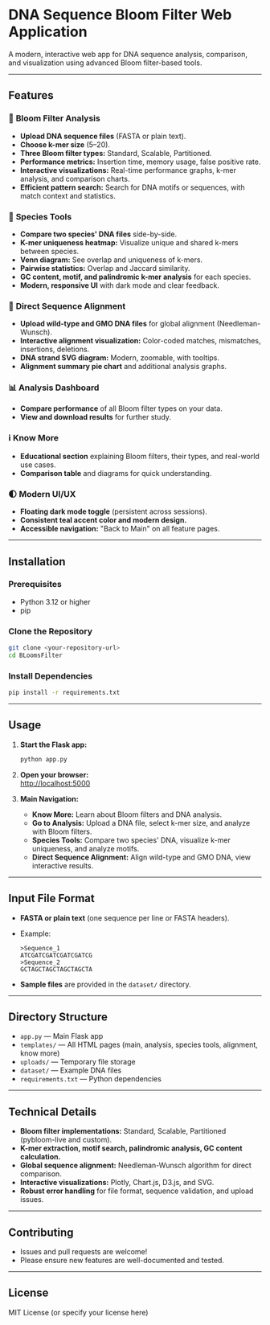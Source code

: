 # DNA Sequence Bloom Filter Web Application

A modern, interactive web app for DNA sequence analysis, comparison, and visualization using advanced Bloom filter-based tools.

---

## Features

### 🌱 **Bloom Filter Analysis**
- **Upload DNA sequence files** (FASTA or plain text).
- **Choose k-mer size** (5–20).
- **Three Bloom filter types:** Standard, Scalable, Partitioned.
- **Performance metrics:** Insertion time, memory usage, false positive rate.
- **Interactive visualizations:** Real-time performance graphs, k-mer analysis, and comparison charts.
- **Efficient pattern search:** Search for DNA motifs or sequences, with match context and statistics.

### 🧬 **Species Tools**
- **Compare two species' DNA files** side-by-side.
- **K-mer uniqueness heatmap:** Visualize unique and shared k-mers between species.
- **Venn diagram:** See overlap and uniqueness of k-mers.
- **Pairwise statistics:** Overlap and Jaccard similarity.
- **GC content, motif, and palindromic k-mer analysis** for each species.
- **Modern, responsive UI** with dark mode and clear feedback.

### 🔗 **Direct Sequence Alignment**
- **Upload wild-type and GMO DNA files** for global alignment (Needleman-Wunsch).
- **Interactive alignment visualization:** Color-coded matches, mismatches, insertions, deletions.
- **DNA strand SVG diagram:** Modern, zoomable, with tooltips.
- **Alignment summary pie chart** and additional analysis graphs.

### 📊 **Analysis Dashboard**
- **Compare performance** of all Bloom filter types on your data.
- **View and download results** for further study.

### ℹ️ **Know More**
- **Educational section** explaining Bloom filters, their types, and real-world use cases.
- **Comparison table** and diagrams for quick understanding.

### 🌓 **Modern UI/UX**
- **Floating dark mode toggle** (persistent across sessions).
- **Consistent teal accent color and modern design.**
- **Accessible navigation:** "Back to Main" on all feature pages.

---

## Installation

### Prerequisites
- Python 3.12 or higher
- pip

### Clone the Repository
```bash
git clone <your-repository-url>
cd BLoomsFilter
```

### Install Dependencies
```bash
pip install -r requirements.txt
```

---

## Usage

1. **Start the Flask app:**
   ```bash
   python app.py
   ```
2. **Open your browser:**  
   [http://localhost:5000](http://localhost:5000)

3. **Main Navigation:**
   - **Know More:** Learn about Bloom filters and DNA analysis.
   - **Go to Analysis:** Upload a DNA file, select k-mer size, and analyze with Bloom filters.
   - **Species Tools:** Compare two species' DNA, visualize k-mer uniqueness, and analyze motifs.
   - **Direct Sequence Alignment:** Align wild-type and GMO DNA, view interactive results.

---

## Input File Format

- **FASTA or plain text** (one sequence per line or FASTA headers).
- Example:
  ```
  >Sequence_1
  ATCGATCGATCGATCGATCG
  >Sequence_2
  GCTAGCTAGCTAGCTAGCTA
  ```

- **Sample files** are provided in the `dataset/` directory.

---

## Directory Structure

- `app.py` — Main Flask app
- `templates/` — All HTML pages (main, analysis, species tools, alignment, know more)
- `uploads/` — Temporary file storage
- `dataset/` — Example DNA files
- `requirements.txt` — Python dependencies

---

## Technical Details

- **Bloom filter implementations:** Standard, Scalable, Partitioned (pybloom-live and custom).
- **K-mer extraction, motif search, palindromic analysis, GC content calculation.**
- **Global sequence alignment:** Needleman-Wunsch algorithm for direct comparison.
- **Interactive visualizations:** Plotly, Chart.js, D3.js, and SVG.
- **Robust error handling** for file format, sequence validation, and upload issues.

---

## Contributing

- Issues and pull requests are welcome!
- Please ensure new features are well-documented and tested.

---

## License

MIT License (or specify your license here)
